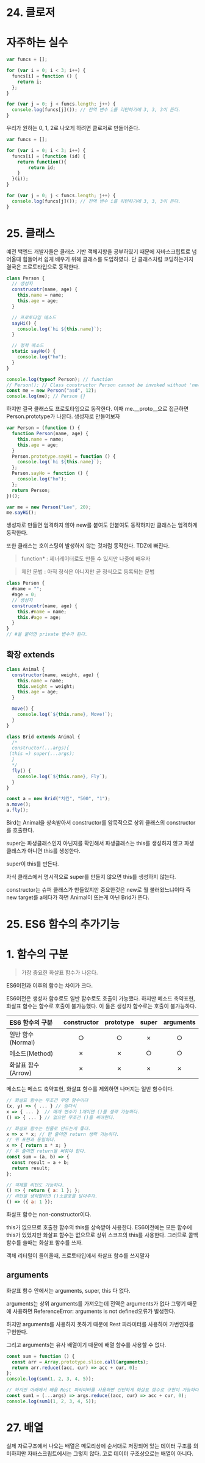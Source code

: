 # 24. 클로저

# 자주하는 실수

```js
var funcs = [];

for (var i = 0; i < 3; i++) {
  funcs[i] = function () {
    return i;
  };
}

for (var j = 0; j < funcs.length; j++) {
  console.log(funcs[j]()); // 전역 변수 i를 리턴하기에 3, 3, 3이 뜬다.
}
```

우리가 원하는 0, 1, 2로 나오게 하려면 클로저로 만들어준다.

```js
var funcs = [];

for (var i = 0; i < 3; i++) {
  funcs[i] = (function (id) {
    return function(){
        return id;
    }
  }(i));
}

for (var j = 0; j < funcs.length; j++) {
  console.log(funcs[j]()); // 전역 변수 i를 리턴하기에 3, 3, 3이 뜬다.
}
```



# 25. 클래스

예전 백엔드 개발자들은 클래스 기반 객체지향을 공부하였기 때문에 자바스크립트로 넘어올때 힘들어서 쉽게 배우기 위해 클래스를 도입하였다. 단 클래스처럼 코딩하는거지 결국은 프로토타입으로 동작한다.

```js
class Person {
  // 생성자
  construcotr(name, age) {
    this.name = name;
    this.age = age;
  }

  // 프로토타입 메소드
  sayHi() {
    console.log(`hi ${this.name}`);
  }

  // 정적 메소드
  static sayHo() {
    console.log("ho");
  }
}

console.log(typeof Person); // function
// Person(); // Class constructor Person cannot be invoked without 'new'
const me = new Person("asd", 12);
console.log(me); // Person {}
```

하지만 결국 클래스도 프로토타입으로 동작한다. 이때 me.&#95;&#95;proto&#95;&#95;으로 접근하면 Person.prototype가 나온다. 생성자로 만들어보자

```js
var Person = (function () {
  function Person(name, age) {
    this.name = name;
    this.age = age;
  }
  Person.prototype.sayHi = function () {
    console.log(`hi ${this.name}`);
  };
  Person.sayHo = function () {
    console.log("ho");
  };
  return Person;
})();

var me = new Person("Lee", 20);
me.sayHi();
```

생성자로 만들면 엄격하지 않아 new를 붙여도 안붙여도 동작하지만 클래스는 엄격하게 동작한다.

또한 클래스는 호이스팅이 발생하지 않는 것처럼 동작한다. TDZ에 빠진다.

> function* : 제너레이터로도 만들 수 있지만 나중에 배우자

> 제안 문법 : 아직 정식은 아니지만 곧 정식으로 등록되는 문법

```js
class Person {
  #name = "";
  #age = 0;
  // 생성자
  construcotr(name, age) {
    this.#name = name;
    this.#age = age;
  }
}
// #을 붙이면 private 변수가 된다.
```



## 확장 extends

```js
class Animal {
  constructor(name, weight, age) {
    this.name = name;
    this.weight = weight;
    this.age = age;
  }

  move() {
    console.log(`${this.name}, Move!`);
  }
}

class Brid extends Animal {
  /*
  constructor(...args){
 (this =) super(...args);
  }
  */
  fly() {
    console.log(`${this.name}, Fly`);
  }
}

const a = new Brid("치킨", "500", "1");
a.move();
a.fly();
```

Bird는 Animal을 상속받아서 constructor를 암묵적으로 상위 클래스의 constructor를 호출한다.

super는 파생클래스인지 아닌지를 확인해서 파생클래스는 this를 생성하지 않고 파생클래스가 아니면 this를 생성한다.

super이 this를 만든다.

자식 클래스에서 명시적으로 super를 만들지 않으면 this를 생성하지 않는다.

constructor는 슈퍼 클래스가 만들었지만 중요한것은 new로 뭘 불러왔느냐이다 즉 new target를 a에다가 하면 Animal이 뜨는게 아닌 Brid가 뜬다.





# 25. ES6 함수의 추가기능

# 1. 함수의 구분

> 가장 중요한 화살표 함수가 나온다.

ES6이전과 이후의 함수는 차이가 크다.

ES6이전은 생성자 함수로도 일반 함수로도 호출이 가능했다. 하지만 메소드 축약표현, 화살표 함수는 함수로 호출이 불가능했다. 이 둘은 생성자 함수로는 호출이 불가능하다.

| ES6 함수의 구분    | constructor | prototype | super | arguments |
| :----------------- | :---------: | :-------: | :---: | :-------: |
| 일반 함수(Normal)  |      ○      |     ○     |   ✗   |     ○     |
| 메소드(Method)     |      ✗      |     ✗     |   ○   |     ○     |
| 화살표 함수(Arrow) |      ✗      |     ✗     |   ✗   |     ✗     |

메소드는 메소드 축약표현, 화살표 함수를 제외하면 나머지는 일반 함수이다.

```js
// 화살표 함수는 무조건 무명 함수이다
(x, y) => { ... } // 람다식
x => { ... }  // 매개 변수가 1개이면 ()를 생략 가능하다.
() => { ... } // 없으면 무조건 ()을 써야한다.

// 화살표 함수는 한줄로 만드는게 좋다.
x => x * x; // 한 줄이면 return 생략 가능하다.
// 위 표현과 동일하다.
x => { return x * x; }
// 두 줄이면 return을 써줘야 한다.
const sum = (a, b) => {
  const result = a + b;
  return result;
};

// 객체를 리턴도 가능하다.
() => { return { a: 1 }; };
// 리턴을 생략할려면 ()소괄호를 달아주자.
() => ({ a: 1 });
```



화살표 함수는 non-constructor이다.

this가 없으므로 호출한 함수의 this를 상속받아 사용한다. ES6이전에는 모든 함수에 this가 있었지만 화살표 함수는 없으므로 상위 스코프의 this를 사용한다. 그러므로 콜백 함수를 쓸때는 화살표 함수를 쓰자.



객체 리터럴이 들어올때, 프로토타입에서 화살표 함수를 쓰지말자



## arguments

화살표 함수 안에서는 arguments, super, this 다 없다.

arguments는 상위 arguments를 가져오는데 전역은 arguments가 없다 그렇기 때문에 사용하면 ReferenceError: arguments is not defined오류가 발생한다.

하지만 arguments를 사용하지 못하기 때문에 Rest 파라미터를 사용하여 가변인자를 구현한다.

그리고 arguments는  유사 배열이기 때문에 배열 함수를 사용할 수 없다.

```js
const sum = function () {
  const arr = Array.prototype.slice.call(arguments);
  return arr.reduce((acc, cur) => acc + cur, 0);
};
console.log(sum(1, 2, 3, 4, 5));

// 하지만 아래에서 배울 Rest 파라미터를 사용하면 간단하게 화살표 함수로 구현이 가능하다.
const sum1 = (...args) => args.reduce((acc, cur) => acc + cur, 0);
console.log(sum1(1, 2, 3, 4, 5));
```





# 27. 배열

실제 자료구조에서 나오는 배열은 메모리상에 순서대로 저장되어 있는 데이터 구조를 의미하지만 자바스크립트에서는 그렇지 않다. 고로 데이터 구조상으로는 배열이 아니다.